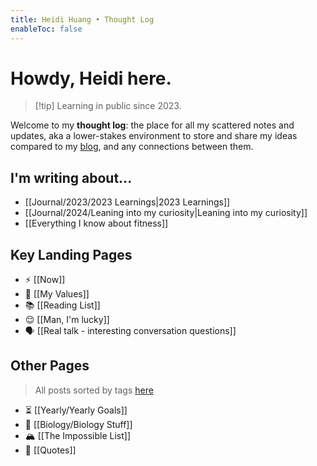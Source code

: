 ```yaml
---
title: Heidi Huang • Thought Log 
enableToc: false
---
```

# Howdy, Heidi here.
> [!tip] Learning in public since 2023.

Welcome to my **thought log**: the place for all my scattered notes and updates, aka a lower-stakes environment to store and share my ideas compared to my [blog](https://heidi-huang.ghost.io), and any connections between them. 
## I'm writing about...
- [[Journal/2023/2023 Learnings|2023 Learnings]]
- [[Journal/2024/Leaning into my curiosity|Leaning into my curiosity]]
- [[Everything I know about fitness]]
## Key Landing Pages  
- ⚡️ [[Now]]
- 🎯 [[My Values]]
- 📚 [[Reading List]]
- 😌 [[Man, I'm lucky]]
- 🗣️ [[Real talk - interesting conversation questions]]
## Other Pages
> All posts sorted by tags [here](https://heidihuang.com/tags/)
- ⏳ [[Yearly/Yearly Goals]]
- 🧬 [[Biology/Biology Stuff]]
- 🏔️ [[The Impossible List]]
- 💬 [[Quotes]] 
